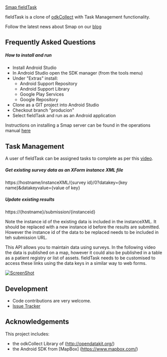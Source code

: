 [Smap fieldTask](http://www.smap.com.au) 

fieldTask is a clone of [odkCollect](http://opendatakit.org/use/collect/) with Task Management functionality. 
 
Follow the latest news about Smap on our [blog](http://blog.smap.com.au)

Frequently Asked Questions
---------------------------
##### How to install and run
* Install Android Studio
* In Android Studio open the SDK manager (from the tools menu)
* Under "Extras" install:
    * Android Support Repository
    * Android Support Library
    * Google Play Services
    * Google Repository
* Clone as a GIT project into Android Studio
* Checkout branch "producion"
* Select fieldTask and run as an Android application

Instructions on installing a Smap server can be found in the operations manual [here](http://www.smap.com.au/downloads.shtml)

Task Management 
---------------

A user of fieldTask can be assigned tasks to complete as per this [video](http://www.smap.com.au/taskManagement.shtml). 

##### Get existing survey data as an XForm instance XML file
https://hostname/instanceXML/{survey id}/0?datakey={key name}&datakeyvalue={value of key}

##### Update existing results
https://{hostname}/submission/{instanceid}

Note the instance id of the existing data is included in the instanceXML.  It should be replaced with a new instance id before the results are submitted. However the instance id of the data to be replaced needs to be included in teh submission URL.

This API allows you to maintain data using surveys. In the following video the data is published on a map, however it could also be published in a table as a patient registry or list of assets. fieldTask needs to be customised to access these links using the data keys in a similar way to web forms.

[![ScreenShot](http://img.youtube.com/vi/FUNPOmMnt1I/0.jpg)](https://www.youtube.com/watch?v=FUNPOmMnt1I)

Development
-----------
* Code contributions are very welcome. 
* [Issue Tracker](https://github.com/smap-consulting/fieldTask4/issues)

Acknowledgements
----------------

This project includes:
* the odkCollect Library of (http://opendatakit.org/)
* the Android SDK from [MapBox] (https://www.mapbox.com/)
